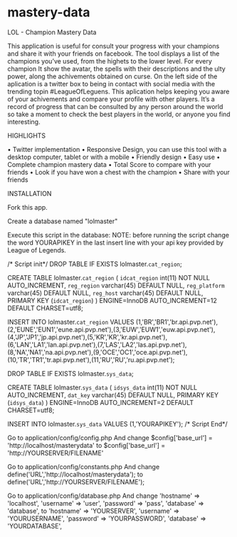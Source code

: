 # mastery-data
LOL - Champion Mastery Data

This application is useful for consult your progress with your champions and share it with your friends on facebook. The tool displays a list of the champions you’ve used, from the highets to the lower level. For every champion It show the avatar, the spells with their descriptions and the ulty power, along the achivements obtained on curse. On the left side of the aplication is a twitter box to being in contact with social media with the trending topin #LeagueOfLeguens. This aplication helps keeping you aware of your achivements and compare your profile with other players. It’s a record of progress that can be consulted by any person around the world so take a moment to check the best players in the world, or anyone you find interesting.

HIGHLIGHTS

• Twitter implementation
• Responsive Design, you can use this tool with a desktop computer, tablet or with a mobile
• Friendly design
• Easy use
• Complete champion mastery data
• Total Score to compare with your friends
• Look if you have won a chest with the champion
• Share with your friends


INSTALLATION

Fork this app.

Create a database named "lolmaster"

Execute this script in the database:
NOTE: before running the script change the word YOURAPIKEY in the last insert line with your api key provided by League of Legends.

/* Script init*/
DROP TABLE IF EXISTS lolmaster.`cat_region`;

CREATE TABLE lolmaster.`cat_region` (
  `idcat_region` int(11) NOT NULL AUTO_INCREMENT,
  `reg_region` varchar(45) DEFAULT NULL,
  `reg_platform` varchar(45) DEFAULT NULL,
  `reg_host` varchar(45) DEFAULT NULL,
  PRIMARY KEY (`idcat_region`)
) ENGINE=InnoDB AUTO_INCREMENT=12 DEFAULT CHARSET=utf8;

INSERT INTO lolmaster.`cat_region` VALUES (1,'BR','BR1','br.api.pvp.net'),(2,'EUNE','EUN1','eune.api.pvp.net'),(3,'EUW','EUW1','euw.api.pvp.net'),(4,'JP','JP1','jp.api.pvp.net'),(5,'KR','KR','kr.api.pvp.net'),(6,'LAN','LA1','lan.api.pvp.net'),(7,'LAS','LA2','las.api.pvp.net'),(8,'NA','NA1','na.api.pvp.net'),(9,'OCE','OC1','oce.api.pvp.net'),(10,'TR','TR1','tr.api.pvp.net'),(11,'RU','RU','ru.api.pvp.net');

DROP TABLE IF EXISTS lolmaster.`sys_data`;

CREATE TABLE lolmaster.`sys_data` (
  `idsys_data` int(11) NOT NULL AUTO_INCREMENT,
  `dat_key` varchar(45) DEFAULT NULL,
  PRIMARY KEY (`idsys_data`)
) ENGINE=InnoDB AUTO_INCREMENT=2 DEFAULT CHARSET=utf8;

INSERT INTO lolmaster.`sys_data` VALUES (1,'YOURAPIKEY');
/* Script End*/


Go to application/config/config.php
And change $config['base_url'] = 'http://localhost/masterydata' 
to $config['base_url'] = 'http://YOURSERVER/FILENAME'

Go to application/config/constants.php
And change define('URL','http://localhost/masterydata');
to define('URL','http://YOURSERVER/FILENAME');

Go to application/config/database.php
And change 
'hostname' => 'localhost',
'username' => 'user',
'password' => 'pass',
'database' => 'database',
to 
'hostname' => 'YOURSERVER',
'username' => 'YOURUSERNAME',
'password' => 'YOURPASSWORD',
'database' => 'YOURDATABASE',
